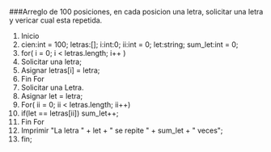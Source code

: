 ###Arreglo de 100 posiciones, en cada posicion una letra, solicitar una letra y vericar cual esta repetida.

1) Inicio
2) cien:int = 100; letras:[]; i:int:0; ii:int = 0; let:string; sum_let:int = 0;
3) for( i = 0; i < letras.length; i++ )
4) Solicitar una letra;
5) Asignar letras[i] = letra;
6) Fin For
7) Solicitar una Letra.
8) Asignar let = letra;
9) For( ii = 0; ii < letras.length; ii++)
10)    if(let == letras[ii])
            sum_let++;
11) Fin For
12) Imprimir "La letra " + let + " se repite " + sum_let + " veces";
13) fin;

